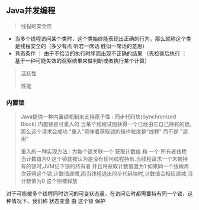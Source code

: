 ## Java并发编程

> 线程的安全性
- 当多个线程访问某个类时，这个类始终能表现出正确的行为，那么就称这个类是线程安全的（多少有点 听君一席话 胜似一席话的意思）
- 竞态条件 ： 由于不恰当的执行时序而出现不正确的结果 （先检查后执行 ： 基于一种可能失效的观察结果来做判断或者执行某个计算）
> 活跃性
> 
> 性能


### 内置锁
> Java提供一种内置锁机制来支持原子性 : 同步代码块(Synchronized Block)
> 内置锁是可重入的  当某个线程试图获得一个已经由它自己持有的锁,那么这个请求会成功
> "重入"意味着获取锁的操作粒度是"线程" 而不是 "调用"
> 
> 重入的一种实现方法 : 为每个锁关联一个 获取计数值 和 一个 所有者线程 当计数值为0 这个锁就被认为是没有任何线程持有.当线程请求一个未被持有的锁时,JVM记下锁的持有者 并且将获取计数值置为1 如果同一个线程再次获得这个锁,计数值递增,而当线程退出同步代码块时,计数值会相应递减,当计数值为0 这个锁被释放

对于可能被多个线程同时访问的可变状态量，在访问它时都需要持有同一个锁，这种情况下，我们称 状态变量 由 这个锁 保护